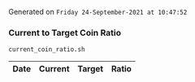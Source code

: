 Generated on `Friday 24-September-2021 at 10:47:52`

### Current to Target Coin Ratio
`current_coin_ratio.sh`

Date|Current|Target|Ratio
---|---|---|---
